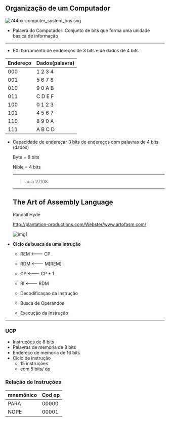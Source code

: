 
Organização de um Computador
------------------------------




![744px-computer_system_bus svg](https://cloud.githubusercontent.com/assets/3441126/9382374/9c35c54c-4716-11e5-9021-8ae27fcf9e9b.png)


- Palavra do Computador: 
Conjunto de bits que forma uma unidade basica de informação



--------

- EX: barramento de endereços de 3 bits e de dados de 4 bits


|Endereço | Dados(palavra)|
----------|--------------
|000 | 1 2 3 4|
|001 | 5 6 7 8|
|010 | 9 0 A B|
|011 | C D E F|
|100 | 0 1 2 3|
|101 | 4 5 6 7|
|110 | 8 9 0 A|
|111 | A B C D|


- Capacidade de endereçar 3 bits de endereços com palavras de 4 bits (dados)

  Byte = 8 bits
  
  Nible = 4 bits
  
  
  
  ------------------
  
  > aula 27/08
  
  --------------------
  
  ## The Art of Assembly Language
  
  Randall Hyde
  
  http://plantation-productions.com/Webster/www.artofasm.com/
  
  ![img1](https://raw.githubusercontent.com/ibil100team/ibil100Files/master/LabLingMontagem/Norian/img1.png)
  
- **Ciclo de busca de uma intrução**

  - REM <--- CP
  - RDM <--- M[REM]
  - CP <--- CP + 1
  - RI <--- RDM

  - Decodificaçao da Instrução
  - Busca de Operandos
  
  - Execução da Instrução

-----------------

### UCP

- Instruções de 8 bits
- Palavras de memoria de 8 bits
- Endereço de memoria de 16 bits
- Ciclo de instrução
    - 15 instruções
    - com 5 bits/ op


### Relação de Instruções

mnemônico|Cod op
---------|-------
PARA|00000
NOPE|00001


  




